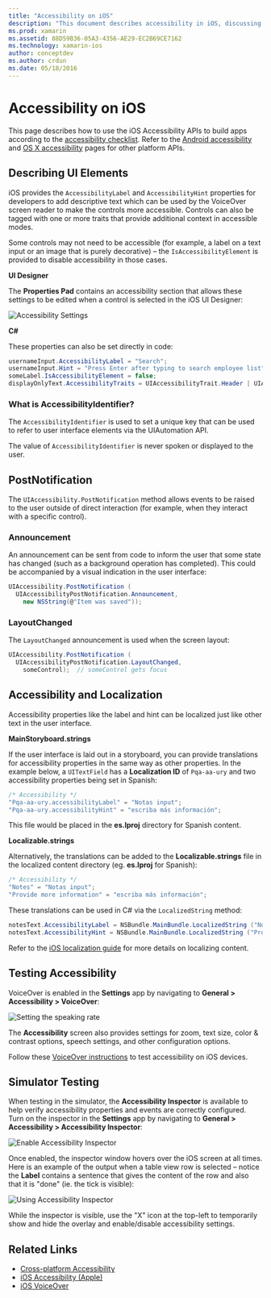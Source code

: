 ```yaml
---
title: "Accessibility on iOS"
description: "This document describes accessibility in iOS, discussing various properties and features that can be used to make your application usable by as many users as possible."
ms.prod: xamarin
ms.assetid: 88D59B36-05A3-4356-AE29-EC2B69CE7162
ms.technology: xamarin-ios
author: conceptdev
ms.author: crdun
ms.date: 05/18/2016
---
```


# Accessibility on iOS

This page describes how to use the iOS Accessibility APIs
to build apps according to the
[accessibility checklist](~/cross-platform/app-fundamentals/accessibility.md).
Refer to the [Android accessibility](~/android/app-fundamentals/accessibility.md)
and [OS X accessibility](~/mac/app-fundamentals/accessibility.md) pages
for other platform APIs.

## Describing UI Elements

iOS provides the `AccessibilityLabel` and `AccessibilityHint` properties
for developers to add descriptive text which can be used by the VoiceOver
screen reader to make the controls more accessible. Controls can also be
tagged with one or more traits that provide additional context in
accessible modes.

Some controls may not need to be accessible (for example, a label on a
text input or an image that is purely decorative) – the
`IsAccessibilityElement` is provided to disable accessibility in those cases.

**UI Designer**

The **Properties Pad** contains an accessibility section that allows these
settings to be edited when a control is selected in the iOS UI Designer:

![](accessibility-images/ios-designer-sml.png "Accessibility Settings")

**C#**

These properties can also be set directly in code:

```csharp
usernameInput.AccessibilityLabel = "Search";
usernameInput.Hint = "Press Enter after typing to search employee list";
someLabel.IsAccessibilityElement = false;
displayOnlyText.AccessibilityTraits = UIAccessibilityTrait.Header | UIAccessibilityTrait.Selected;
```

### What is AccessibilityIdentifier?

The `AccessibilityIdentifier` is used to set a unique key that can
be used to refer to user interface elements via the UIAutomation API.

The value of `AccessibilityIdentifier` is never spoken or displayed
to the user.

<a name="postnotification" />

## PostNotification

The `UIAccessibility.PostNotification` method allows events to be raised
to the user outside of direct interaction (for example, when they interact
with a specific control).

### Announcement

An announcement can be sent from code to inform the user that some state
has changed (such as a background operation has completed). This could be
accompanied by a visual indication in the user interface:

```csharp
UIAccessibility.PostNotification (
  UIAccessibilityPostNotification.Announcement,
    new NSString(@"Item was saved"));
```

### LayoutChanged

The `LayoutChanged` announcement is used when the screen layout:

```csharp
UIAccessibility.PostNotification (
  UIAccessibilityPostNotification.LayoutChanged,
    someControl);  // someControl gets focus
```

## Accessibility and Localization

Accessibility properties like the label and hint can be
localized just like other text in the user interface.

**MainStoryboard.strings**

If the user interface is laid out in a storyboard, you can
provide translations for accessibility properties in the same
way as other properties. In the example below, a `UITextField`
has a **Localization ID** of `Pqa-aa-ury` and two accessibility
properties being set in Spanish:

```csharp
/* Accessibility */
"Pqa-aa-ury.accessibilityLabel" = "Notas input";
"Pqa-aa-ury.accessibilityHint" = "escriba más información";
```

This file would be placed in the **es.lproj** directory for
Spanish content.

**Localizable.strings**

Alternatively, the translations can be added to the **Localizable.strings**
file in the localized content directory (eg. **es.lproj** for Spanish):

```csharp
/* Accessibility */
"Notes" = "Notas input";
"Provide more information" = "escriba más información";
```

These translations can be used in C# via the `LocalizedString` method:

```csharp
notesText.AccessibilityLabel = NSBundle.MainBundle.LocalizedString ("Notes", "");
notesText.AccessibilityHint = NSBundle.MainBundle.LocalizedString ("Provide more information", "");
```

Refer to the [iOS localization guide](~/ios/app-fundamentals/localization/index.md)
for more details on localizing content.

<a name="testing" />

## Testing Accessibility

VoiceOver is enabled in the **Settings** app by navigating to
**General > Accessibility > VoiceOver**:

![](accessibility-images/settings-sml.png "Setting the speaking rate")

The **Accessibility** screen also provides settings for zoom,
text size, color & contrast options, speech settings, and
other configuration options.

Follow these [VoiceOver instructions](https://developer.apple.com/library/ios/technotes/TestingAccessibilityOfiOSApps/TestAccessibilityonYourDevicewithVoiceOver/TestAccessibilityonYourDevicewithVoiceOver.html)
to test accessibility on iOS devices.

## Simulator Testing

When testing in the simulator, the **Accessibility Inspector**
is available to help verify accessibility properties and events are
correctly configured. Turn on the inspector
in the **Settings** app by navigating to **General > Accessibility > Accessibility Inspector**:

![](accessibility-images/settings-inspector-sml.png "Enable Accessibility Inspector")

Once enabled, the inspector window hovers over the iOS screen at all times.
Here is an example of the output when a table view row is selected – notice
the **Label** contains a sentence that gives the content of the row and
also that it is "done" (ie. the tick is visible):

![](accessibility-images/tableview-a11y-sml.png "Using Accessibility Inspector")

While the inspector is visible, use the "X" icon at the top-left
to temporarily show and hide the overlay and enable/disable
accessibility settings.

## Related Links

- [Cross-platform Accessibility](~/cross-platform/app-fundamentals/accessibility.md)
- [iOS Accessibility (Apple)](https://developer.apple.com/library/ios/documentation/UserExperience/Conceptual/iPhoneAccessibility/Accessibility_on_iPhone/Accessibility_on_iPhone.html)
- [iOS VoiceOver](http://www.apple.com/accessibility/ios/voiceover/)
